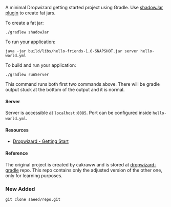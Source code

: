 A minimal Dropwizard getting started project using Gradle. Use [shadowJar plugin](https://github.com/johnrengelman/shadow) to create fat jars.

To create a fat jar:

```
./gradlew shadowJar
```

To run your application:

```
java -jar build/libs/hello-friends-1.0-SNAPSHOT.jar server hello-world.yml
```

To build and run your application:

```
./gradlew runServer
```

This command runs both first two commands above. There will be gradle output stuck at the bottom of the output and it is normal.

#### Server

Server is accessible at `localhost:8085`. Port can be configured inside `hello-world.yml`.

#### Resources

- [Dropwizard - Getting Start](https://www.dropwizard.io/en/stable/getting-started.html)

#### Reference

The original project is created by cakraww and is stored at [dropwizard-gradle](https://github.com/cakraww/dropwizard-gradle) repo.
This repo contains only the adjusted version of the other one, only for learning purposes.

### New Added
```
git clone saeed/repo.git
```

